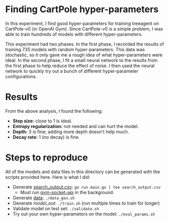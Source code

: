 # Finding CartPole hyper-parameters

In this experiment, I find good hyper-parameters for training treeagent on CartPole-v0 (in OpenAI Gym). Since CartPole-v0 is a simple problem, I was able to train hundreds of models with different hyper-parameters.

This experiment had two phases. In the first phase, I recorded the results of training 735 models with random hyper-parameters. This data was stochastic, so it only gave me a rough idea of what hyper-parameters were ideal. In the second phase, I fit a small neural network to the results from the first phase to help reduce the effect of noise. I then used the neural network to quickly try out a bunch of different hyper-parameter configurations.

# Results

From the above analysis, I found the following:

 * **Step size:** close to 1 is ideal.
 * **Entropy regularization:** not needed and can hurt the model.
 * **Depth:** 3 is fine; adding more depth doesn't help much.
 * **Decay rate:** 1 (no decay) is fine.

# Steps to reproduce

All of the models and data files in this directory can be generated with the scripts provided here. Here is what I did:

 * Generate [search_output.csv](search_output.csv): `go run main.go | tee search_output.csv`
   * Must run [gym-socket-api](https://github.com/unixpickle/gym-socket-api) in the background.
 * Generate [data](data/): `./data_gen.sh`
 * Generate *model_out*: `./train.sh` (run multiple times to train for longer)
 * Validate model on test set: `./validate.sh`
 * Try out your own hyper-parameters on the model: `./eval_params.sh`
